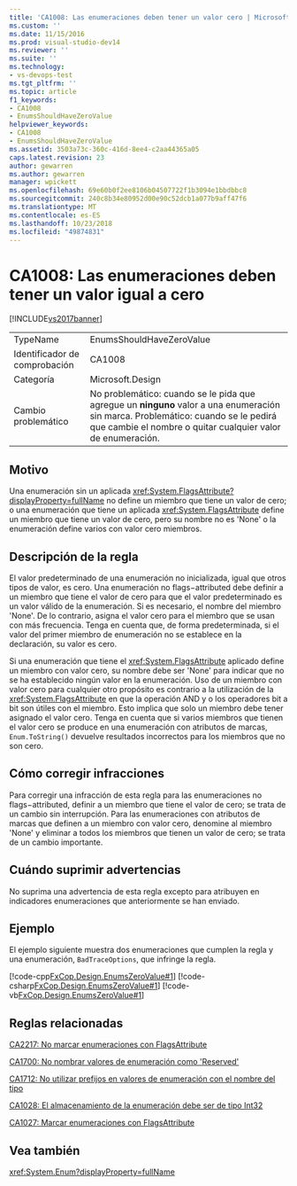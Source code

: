 ```yaml
---
title: 'CA1008: Las enumeraciones deben tener un valor cero | Microsoft Docs'
ms.custom: ''
ms.date: 11/15/2016
ms.prod: visual-studio-dev14
ms.reviewer: ''
ms.suite: ''
ms.technology:
- vs-devops-test
ms.tgt_pltfrm: ''
ms.topic: article
f1_keywords:
- CA1008
- EnumsShouldHaveZeroValue
helpviewer_keywords:
- CA1008
- EnumsShouldHaveZeroValue
ms.assetid: 3503a73c-360c-416d-8ee4-c2aa44365a05
caps.latest.revision: 23
author: gewarren
ms.author: gewarren
manager: wpickett
ms.openlocfilehash: 69e60b0f2ee8106b04507722f1b3094e1bbdbbc8
ms.sourcegitcommit: 240c8b34e80952d00e90c52dcb1a077b9aff47f6
ms.translationtype: MT
ms.contentlocale: es-ES
ms.lasthandoff: 10/23/2018
ms.locfileid: "49874831"
---
```

# <a name="ca1008-enums-should-have-zero-value"></a>CA1008: Las enumeraciones deben tener un valor igual a cero
[!INCLUDE[vs2017banner](../includes/vs2017banner.md)]

|||
|-|-|
|TypeName|EnumsShouldHaveZeroValue|
|Identificador de comprobación|CA1008|
|Categoría|Microsoft.Design|
|Cambio problemático|No problemático: cuando se le pida que agregue un **ninguno** valor a una enumeración sin marca. Problemático: cuando se le pedirá que cambie el nombre o quitar cualquier valor de enumeración.|

## <a name="cause"></a>Motivo
 Una enumeración sin un aplicada <xref:System.FlagsAttribute?displayProperty=fullName> no define un miembro que tiene un valor de cero; o una enumeración que tiene un aplicada <xref:System.FlagsAttribute> define un miembro que tiene un valor de cero, pero su nombre no es 'None' o la enumeración define varios con valor cero miembros.

## <a name="rule-description"></a>Descripción de la regla
 El valor predeterminado de una enumeración no inicializada, igual que otros tipos de valor, es cero. Una enumeración no flags−attributed debe definir a un miembro que tiene el valor de cero para que el valor predeterminado es un valor válido de la enumeración. Si es necesario, el nombre del miembro 'None'. De lo contrario, asigna el valor cero para el miembro que se usan con más frecuencia. Tenga en cuenta que, de forma predeterminada, si el valor del primer miembro de enumeración no se establece en la declaración, su valor es cero.

 Si una enumeración que tiene el <xref:System.FlagsAttribute> aplicado define un miembro con valor cero, su nombre debe ser 'None' para indicar que no se ha establecido ningún valor en la enumeración. Uso de un miembro con valor cero para cualquier otro propósito es contrario a la utilización de la <xref:System.FlagsAttribute> en que la operación AND y o los operadores bit a bit son útiles con el miembro. Esto implica que solo un miembro debe tener asignado el valor cero. Tenga en cuenta que si varios miembros que tienen el valor cero se produce en una enumeración con atributos de marcas, `Enum.ToString()` devuelve resultados incorrectos para los miembros que no son cero.

## <a name="how-to-fix-violations"></a>Cómo corregir infracciones
 Para corregir una infracción de esta regla para las enumeraciones no flags−attributed, definir a un miembro que tiene el valor de cero; se trata de un cambio sin interrupción. Para las enumeraciones con atributos de marcas que definen a un miembro con valor cero, denomine al miembro 'None' y eliminar a todos los miembros que tienen un valor de cero; se trata de un cambio importante.

## <a name="when-to-suppress-warnings"></a>Cuándo suprimir advertencias
 No suprima una advertencia de esta regla excepto para atribuyen en indicadores enumeraciones que anteriormente se han enviado.

## <a name="example"></a>Ejemplo
 El ejemplo siguiente muestra dos enumeraciones que cumplen la regla y una enumeración, `BadTraceOptions`, que infringe la regla.

 [!code-cpp[FxCop.Design.EnumsZeroValue#1](../snippets/cpp/VS_Snippets_CodeAnalysis/FxCop.Design.EnumsZeroValue/cpp/FxCop.Design.EnumsZeroValue.cpp#1)]
 [!code-csharp[FxCop.Design.EnumsZeroValue#1](../snippets/csharp/VS_Snippets_CodeAnalysis/FxCop.Design.EnumsZeroValue/cs/FxCop.Design.EnumsZeroValue.cs#1)]
 [!code-vb[FxCop.Design.EnumsZeroValue#1](../snippets/visualbasic/VS_Snippets_CodeAnalysis/FxCop.Design.EnumsZeroValue/vb/FxCop.Design.EnumsZeroValue.vb#1)]

## <a name="related-rules"></a>Reglas relacionadas
 [CA2217: No marcar enumeraciones con FlagsAttribute](../code-quality/ca2217-do-not-mark-enums-with-flagsattribute.md)

 [CA1700: No nombrar valores de enumeración como 'Reserved'](../code-quality/ca1700-do-not-name-enum-values-reserved.md)

 [CA1712: No utilizar prefijos en valores de enumeración con el nombre del tipo](../code-quality/ca1712-do-not-prefix-enum-values-with-type-name.md)

 [CA1028: El almacenamiento de la enumeración debe ser de tipo Int32](../code-quality/ca1028-enum-storage-should-be-int32.md)

 [CA1027: Marcar enumeraciones con FlagsAttribute](../code-quality/ca1027-mark-enums-with-flagsattribute.md)

## <a name="see-also"></a>Vea también
 <xref:System.Enum?displayProperty=fullName>



